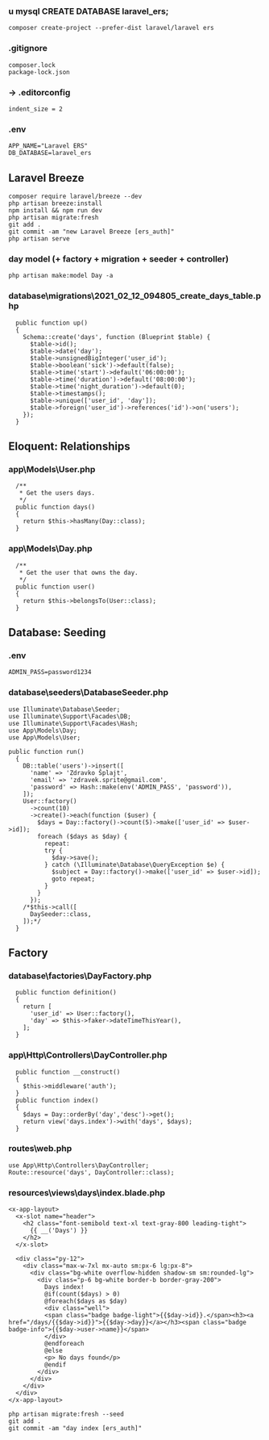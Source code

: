 ### u mysql CREATE DATABASE laravel_ers;
```
composer create-project --prefer-dist laravel/laravel ers
```
### .gitignore
```
composer.lock
package-lock.json
```
### -> .editorconfig
```
indent_size = 2
```
### .env
```
APP_NAME="Laravel ERS"
DB_DATABASE=laravel_ers
```

## Laravel Breeze

```
composer require laravel/breeze --dev
php artisan breeze:install
npm install && npm run dev
php artisan migrate:fresh
git add .
git commit -am "new Laravel Breeze [ers_auth]"
php artisan serve
```

### day model (+ factory + migration + seeder + controller)
```
php artisan make:model Day -a
```

### database\migrations\2021_02_12_094805_create_days_table.php
```
  public function up()
  {
    Schema::create('days', function (Blueprint $table) {
      $table->id();
      $table->date('day');
      $table->unsignedBigInteger('user_id');
      $table->boolean('sick')->default(false);
      $table->time('start')->default('06:00:00');
      $table->time('duration')->default('08:00:00');
      $table->time('night_duration')->default(0);
      $table->timestamps();
      $table->unique(['user_id', 'day']);
      $table->foreign('user_id')->references('id')->on('users');
    });
  }
```

## Eloquent: Relationships

### app\Models\User.php
```
  /**
   * Get the users days.
   */
  public function days()
  {
    return $this->hasMany(Day::class);
  }
```

### app\Models\Day.php
```
  /**
   * Get the user that owns the day.
   */
  public function user()
  {
    return $this->belongsTo(User::class);
  }
```

## Database: Seeding

### .env
```
ADMIN_PASS=password1234
```

### database\seeders\DatabaseSeeder.php
```
use Illuminate\Database\Seeder;
use Illuminate\Support\Facades\DB;
use Illuminate\Support\Facades\Hash;
use App\Models\Day;
use App\Models\User;

public function run()
  {
    DB::table('users')->insert([
      'name' => 'Zdravko Šplajt',
      'email' => 'zdravek.sprite@gmail.com',
      'password' => Hash::make(env('ADMIN_PASS', 'password')),
    ]);
    User::factory()
      ->count(10)
      ->create()->each(function ($user) {
        $days = Day::factory()->count(5)->make(['user_id' => $user->id]);
        foreach ($days as $day) {
          repeat:
          try {
            $day->save();
          } catch (\Illuminate\Database\QueryException $e) {
            $subject = Day::factory()->make(['user_id' => $user->id]);
            goto repeat;
          }
        }
      });
    /*$this->call([
      DaySeeder::class,
    ]);*/
  }
```

## Factory

### database\factories\DayFactory.php
```
  public function definition()
  {
    return [
      'user_id' => User::factory(),
      'day' => $this->faker->dateTimeThisYear(),
    ];
  }
```

### app\Http\Controllers\DayController.php
```
  public function __construct()
  {
    $this->middleware('auth');
  }
  public function index()
  {
    $days = Day::orderBy('day','desc')->get();
    return view('days.index')->with('days', $days);
  }
```

### routes\web.php
```
use App\Http\Controllers\DayController;
Route::resource('days', DayController::class);
```

### resources\views\days\index.blade.php
```
<x-app-layout>
  <x-slot name="header">
    <h2 class="font-semibold text-xl text-gray-800 leading-tight">
      {{ __('Days') }}
    </h2>
  </x-slot>

  <div class="py-12">
    <div class="max-w-7xl mx-auto sm:px-6 lg:px-8">
      <div class="bg-white overflow-hidden shadow-sm sm:rounded-lg">
        <div class="p-6 bg-white border-b border-gray-200">
          Days index!
          @if(count($days) > 0)
          @foreach($days as $day)
          <div class="well">
          <span class="badge badge-light">{{$day->id}}.</span><h3><a href="/days/{{$day->id}}">{{$day->day}}</a></h3><span class="badge badge-info">{{$day->user->name}}</span>
          </div>
          @endforeach
          @else
          <p> No days found</p>
          @endif
        </div>
      </div>
    </div>
  </div>
</x-app-layout>
```
```
php artisan migrate:fresh --seed
git add .
git commit -am "day index [ers_auth]"
```